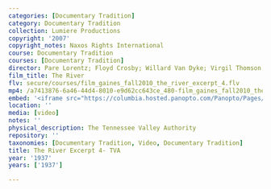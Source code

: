```yaml
---
categories: [Documentary Tradition]
category: Documentary Tradition
collection: Lumiere Productions
copyright: '2007'
copyright_notes: Naxos Rights International
course: Documentary Tradition
courses: [Documentary Tradition]
director: Pare Lorentz; Floyd Crosby; Willard Van Dyke; Virgil Thomson; Thomas Chalmers
film_title: The River
flv: secure/courses/film_gaines_fall2010_the_river_excerpt_4.flv
mp4: /a7413876-6a46-44d4-8010-e9d62cc643ce_480-film_gaines_fall2010_the_river_excerpt_4.mp4
embed: '<iframe src="https://columbia.hosted.panopto.com/Panopto/Pages/Embed.aspx?id=89e2226a-167d-4985-a328-a95f0103717a&v=1" width="720" height="405" style="padding: 0px; border: 1px solid #464646;" frameborder="0" allowfullscreen allow="autoplay"></iframe>'
location: ''
media: [video]
notes: ''
physical_description: The Tennessee Valley Authority
repository: ''
taxonomies: [Documentary Tradition, Video, Documentary Tradition]
title: The River Excerpt 4- TVA
year: '1937'
years: ['1937']

---
```

